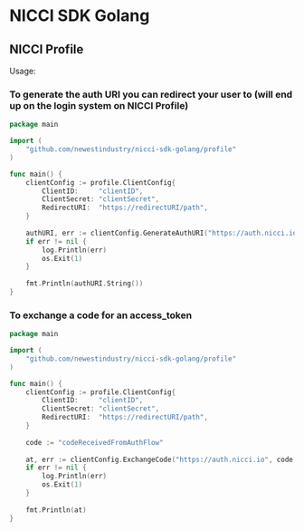 # NICCI SDK Golang

## NICCI Profile

Usage:

### To generate the auth URI you can redirect your user to (will end up on the login system on NICCI Profile)

```go
package main

import (
    "github.com/newestindustry/nicci-sdk-golang/profile"
)

func main() {
    clientConfig := profile.ClientConfig{
        ClientID:     "clientID",
        ClientSecret: "clientSecret",
        RedirectURI:  "https://redirectURI/path",
    }
    
    authURI, err := clientConfig.GenerateAuthURI("https://auth.nicci.io", []string{"profile/basic"})
    if err != nil {
        log.Println(err)
        os.Exit(1)
    }
    
    fmt.Println(authURI.String())
}

```

### To exchange a code for an access_token

```go
package main

import (
    "github.com/newestindustry/nicci-sdk-golang/profile"
)

func main() {
    clientConfig := profile.ClientConfig{
        ClientID:     "clientID",
        ClientSecret: "clientSecret",
        RedirectURI:  "https://redirectURI/path",
    }
    
    code := "codeReceivedFromAuthFlow"
    
    at, err := clientConfig.ExchangeCode("https://auth.nicci.io", code, []string{"profile/basic"})
    if err != nil {
        log.Println(err)
        os.Exit(1)
    }
    
    fmt.Println(at)
}

```